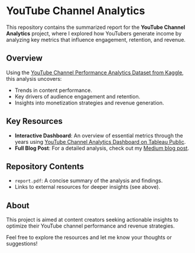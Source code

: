 # YouTube Channel Analytics

This repository contains the summarized report for the **YouTube Channel Analytics** project, where I explored how YouTubers generate income by analyzing key metrics that influence engagement, retention, and revenue.  

## Overview  
Using the [YouTube Channel Performance Analytics Dataset from Kaggle](https://www.kaggle.com/datasets/positivealexey/youtube-channel-performance-analytics/data), this analysis uncovers:  
- Trends in content performance.  
- Key drivers of audience engagement and retention.  
- Insights into monetization strategies and revenue generation.  

## Key Resources  
- **Interactive Dashboard**: An overview of essential metrics through the years using [YouTube Channel Analytics Dashboard on Tableau Public](https://public.tableau.com/app/profile/marjan.shahi/viz/ContentCreatorDashboards/YoutubeChannelAnalytics).  
- **Full Blog Post**: For a detailed analysis, check out my [Medium blog post](<Insert-Medium-Link-Here>).  

## Repository Contents  
- `report.pdf`: A concise summary of the analysis and findings.  
- Links to external resources for deeper insights (see above).  

## About  
This project is aimed at content creators seeking actionable insights to optimize their YouTube channel performance and revenue strategies.  

Feel free to explore the resources and let me know your thoughts or suggestions!  
